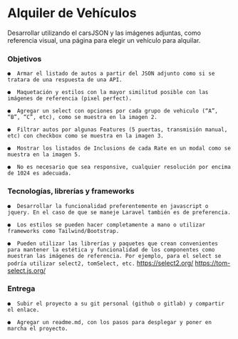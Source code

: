 
# Alquiler de Vehículos

Desarrollar utilizando el carsJSON y las imágenes adjuntas, como referencia visual, una página para elegir un vehículo para alquilar.


### Objetivos
`●	Armar el listado de autos a partir del JSON adjunto como si se tratara de una respuesta de una API.`

`●	Maquetación y estilos con la mayor similitud posible con las imágenes de referencia (pixel perfect).`

`●	Agregar un select con opciones por cada grupo de vehiculo (“A”, “B”, “C”, etc), como se muestra en la imagen 2.`

`●	Filtrar autos por algunas Features (5 puertas, transmisión manual, etc) con checkbox como se muestra en la imagen 3.`

`●	Mostrar los listados de Inclusions de cada Rate en un modal como se muestra en la imagen 5.`

`●	No es necesario que sea responsive, cualquier resolución por encima de 1024 es adecuada.`


### Tecnologías, librerías y frameworks

`●	Desarrollar la funcionalidad preferentemente en javascript o jquery. En el caso de que se maneje Laravel también es de preferencia.`

`●	Los estilos se pueden hacer completamente a mano o utilizar frameworks como Tailwind/Bootstrap.`

`●	Pueden utilizar las librerías y paquetes que crean convenientes para mantener la estética y funcionalidad de los componentes como muestran las imágenes de referencia.
Por ejemplo, para el select se podría utilizar select2, tomSelect, etc.` https://select2.org/ https://tom-select.js.org/


### Entrega
`●	Subir el proyecto a su git personal (github o gitlab) y compartir el enlace.`

`●	Agregar un readme.md, con los pasos para desplegar y poner en marcha el proyecto.`
    